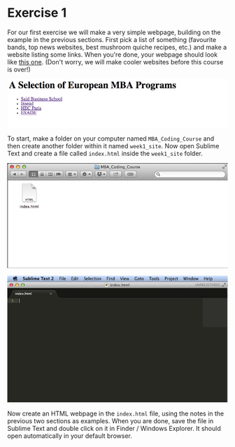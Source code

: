 # Exercise 1
For our first exercise we will make a very simple webpage, building on the example in the previous sections. First pick a list of something (favourite bands, top news websites, best mushroom quiche recipes, etc.) and make a website listing some links. When you're done, your webpage should look like [this one](../examples/bschools.html). (Don't worry, we will make cooler websites before this course is over!)

[![Business Schools in Europe](img/bschools.png "Business Schools in Europe")](examples/bschools.html)

To start, make a folder on your computer named `MBA_Coding_Course` and then create another folder within it named `week1_site`. Now open Sublime Text and create a file called `index.html` inside the `week1_site` folder.

[![index.html](img/folder.png "index.html in your course folder")](img/folder.png)

[![Sublime Text](img/sublime.png "Sublime Text")](img/sublime.png)

Now create an HTML webpage in the `index.html` file, using the notes in the previous two sections as examples. When you are done, save the file in Sublime Text and double click on it in Finder / Windows Explorer. It should open automatically in your default browser. 
